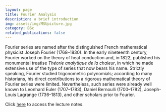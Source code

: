 ```yaml
---
layout: page
title: Fourier Analysis
description: a brief introduction
img: assets/img/MSUpicture.jpg
category: BSc
related_publications: false
---
```


Fourier series are named after the distinguished French mathematical physicist Joseph Fourier (1768–1830). In the early nineteenth century, Fourier worked on the theory of heat conduction and, in 1822, published his monumental treatise *Théorie analytique de la chaleur*, in which he made extensive use of the type of series that now bears his name. Strictly speaking, Fourier studied trigonometric polynomials; according to many historians, his direct contributions to a rigorous mathematical theory of Fourier series were limited. Nevertheless, such series were already well known to Leonhard Euler (1707–1783), Daniel Bernoulli (1700–1782), Joseph-Louis Lagrange (1736–1813), and other scholars prior to Fourier.

Click [here](https://galobelwang.github.io/file/FourierAnalysis.pdf) to access the lecture notes.
